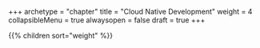+++
archetype = "chapter"
title = "Cloud Native Development"
weight = 4
collapsibleMenu = true
alwaysopen = false
draft = true
+++

{{% children sort="weight" %}}

